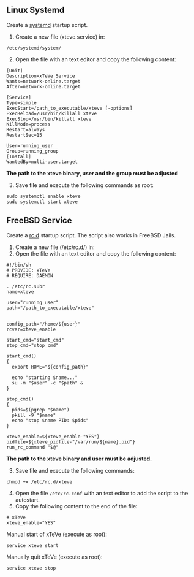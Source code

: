 ## Linux Systemd

Create a [systemd](https://en.wikipedia.org/wiki/Systemd) startup script.    

1. Create a new file (xteve.service) in:
```
/etc/systemd/system/
```
2. Open the file with an text editor and copy the following content:
```
[Unit]
Description=xTeVe Service
Wants=network-online.target
After=network-online.target

[Service]
Type=simple
ExecStart=/path_to_executable/xteve [-options]
ExecReload=/usr/bin/killall xteve
ExecStop=/usr/bin/killall xteve
KillMode=process
Restart=always
RestartSec=15

User=running_user
Group=running_group
[Install]
WantedBy=multi-user.target
```
**The path to the xteve binary, user and the group must be adjusted**

3. Save file and execute the following commands as root:
```
sudo systemctl enable xteve
sudo systemctl start xteve
```

## FreeBSD Service
Create a [rc.d](https://www.freebsd.org/doc/en_US.ISO8859-1/articles/rc-scripting/index.html) startup script. The script also works in FreeBSD Jails.  

1. Create a new file (/etc/rc.d/) in:
2. Open the file with an text editor and copy the following content:
```
#!/bin/sh
# PROVIDE: xTeVe
# REQUIRE: DAEMON

. /etc/rc.subr
name=xteve

user="running_user"
path="/path_to_executable/xteve"


config_path="/home/${user}"
rcvar=xteve_enable

start_cmd="start_cmd"
stop_cmd="stop_cmd"

start_cmd()
{
  export HOME="${config_path}"

  echo "starting $name..."
  su -m "$user" -c "$path" &
}

stop_cmd()
{
  pids=$(pgrep "$name")
  pkill -9 "$name"
  echo "stop $name PID: $pids"
}

xteve_enable=${xteve_enable-"YES"}
pidfile=${xteve_pidfile-"/var/run/${name}.pid"}
run_rc_command "$@"
```
**The path to the xteve binary and user must be adjusted.**

3. Save file and execute the following commands:
```
chmod +x /etc/rc.d/xteve
```
4. Open the file ``/etc/rc.conf`` with an text editor to add the script to the autostart.
5. Copy the following content to the end of the file:
```
# xTeVe
xteve_enable="YES"
```


Manual start of xTeVe (execute as root):
```
service xteve start
```

Manually quit xTeVe (execute as root):
```
service xteve stop
```


